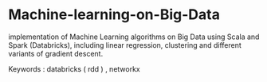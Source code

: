 # Machine-learning-on-Big-Data

implementation of Machine Learning algorithms on Big Data using Scala and Spark (Databricks), including linear regression, clustering and different variants of gradient descent.

Keywords : databricks ( rdd ) , networkx
